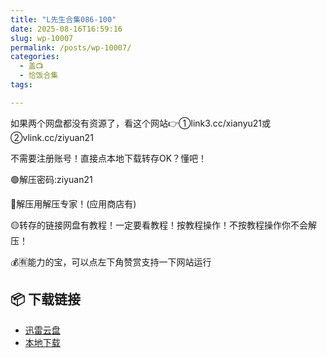 ```yaml
---
title: "L先生合集086-100"
date: 2025-08-16T16:59:16
slug: wp-10007
permalink: /posts/wp-10007/
categories:
  - 盖📺
  - 恰饭合集
tags:

---
```


如果两个网盘都没有资源了，看这个网站👉①link3.cc/xianyu21或②vlink.cc/ziyuan21

不需要注册账号！直接点本地下载转存OK？懂吧！

🟢解压密码:ziyuan21

🔵解压用解压专家！(应用商店有)

🟡转存的链接网盘有教程！一定要看教程！按教程操作！不按教程操作你不会解压！

💰🈶能力的宝，可以点左下角赞赏支持一下网站运行

## 📦 下载链接
- [迅雷云盘](https://blziyuan21.com/pay-download/10007?key=3068d9f409&down_id=0)
- [本地下载](https://blziyuan21.com/pay-download/10007?key=3068d9f409&down_id=1)

